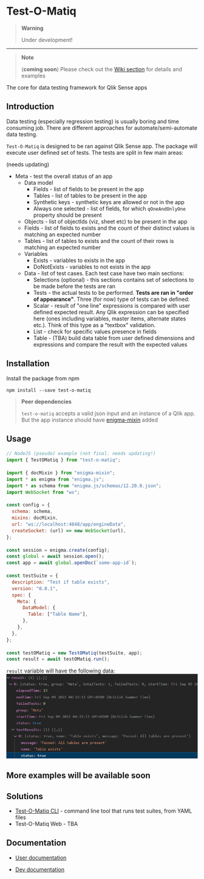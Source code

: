 # Test-O-Matiq

> **Warning**
>
> Under development!

---

> **Note**
>
> (**coming soon**) Please check out the [Wiki section](https://github.com/Informatiqal/test-o-matiq/wiki) for details and examples

The core for data testing framework for Qlik Sense apps

## Introduction

Data testing (especially regression testing) is usually boring and time consuming job. There are different approaches for automate/semi-automate data testing.

`Test-O-Matiq` is designed to be ran against Qlik Sense app. The package will execute user defined set of tests. The tests are split in few main areas:

(needs updating)

- Meta - test the overall status of an app
    - Data model
        - Fields - list of fields to be present in the app
        - Tables - list of tables to be present in the app
        - Synthetic keys - synthetic keys are allowed or not in the app
        - Always one selected - list of fields, for which `qOneAndOnlyOne` property should be present
    - Objects - list of objectIds (viz, sheet etc) to be present in the app
    - Fields - list of fields to exists and the count of their distinct values is matching an expected number
    - Tables - list of tables to exists and the count of their rows is matching an expected number
    - Variables
        - Exists - variables to exists in the app
        - DoNotExists - variables to not exists in the app
    - Data - list of test cases. Each test case have two main sections:
        - Selections (optional) - this sections contains set of selections to be made before the tests are ran
        - Tests - the actual tests to be performed. **Tests are ran in "order of appearance"**. Three (for now) type of tests can be defined:
        - Scalar - result of "one line" expressions is compared with user defined expected result. Any Qlik expression can be specified here (ones including variables, master items, alternate states etc.). Think of this type as a "textbox" validation.
        - List - check for specific values presence in fields
        - Table - (TBA) build data table from user defined dimensions and expressions and compare the result with the expected values

## Installation

Install the package from npm

```shell
npm install --save test-o-matiq
```

> **Peer dependencies**
>
> `test-o-matiq` accepts a valid json input and an instance of a Qlik app. But the app instance should have [enigma-mixin](https://github.com/countnazgul/enigma-mixin) added

## Usage

```javascript
// NodeJS (pseudo) example (not final. needs updating!)
import { TestOMatiq } from "test-o-matiq";

import { docMixin } from "enigma-mixin";
import * as enigma from "enigma.js";
import * as schema from "enigma.js/schemas/12.20.0.json";
import WebSocket from "ws";

const config = {
  schema: schema,
  mixins: docMixin,
  url: "ws://localhost:4848/app/engineData",
  createSocket: (url) => new WebSocket(url),
};

const session = enigma.create(config);
const global = await session.open();
const app = await global.openDoc(`some-app-id`);

const testSuite = {
  description: "Test if table exists",
  version: "0.0.1",
  spec: {
    Meta: {
      DataModel: {
        Table: ["Table Name"],
      },
    },
  },
};

const testOMatiq = new TestOMatiq(testSuite, app);
const result = await testOMatiq.run();
```

`result` variable will have the following data:
![result](./assets//result.png)

## More examples will be available soon

## Solutions

- [Test-O-Matiq CLI](https://github.com/Informatiqal/test-o-matiq-cli) - command line tool that runs test suites, from YAML files
- Test-O-Matiq Web - TBA

## Documentation

- [User documentation](https://docs.informatiqal.com/test-o-matiq/)

- [Dev documentation](https://informatiqal.github.io/test-o-matiq/classes/TestOMatiq.html)
